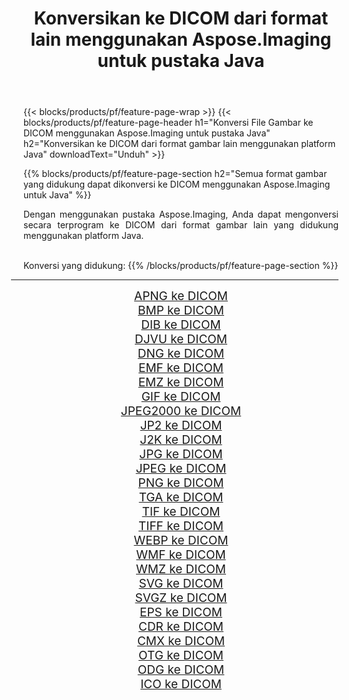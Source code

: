 ﻿---
title: Konversikan ke DICOM dari format lain menggunakan Aspose.Imaging untuk pustaka Java 
weight: 3920
url: /id/java/conversion/to/dicom/ 
lang: id
langdirlevel: 2
locales: zh-hans,ja,it,ru,de,es,fr,nl,id,lt,pl,pt,vi,tr,ko,zh-hant,ar,hi,th,sv,cs,uk,he
description: Menggunakan Aspose.Imaging Anda dapat mengonversi ke DICOM dari format lain menggunakan Java
---

{{< blocks/products/pf/feature-page-wrap >}}
{{< blocks/products/pf/feature-page-header h1="Konversi File Gambar ke DICOM menggunakan Aspose.Imaging untuk pustaka Java" h2="Konversikan ke DICOM dari format gambar lain menggunakan platform Java" downloadText="Unduh" >}}


{{% blocks/products/pf/feature-page-section  h2="Semua format gambar yang didukung dapat dikonversi ke DICOM menggunakan Aspose.Imaging untuk Java" %}}
<p align=justify>Dengan menggunakan pustaka Aspose.Imaging, Anda dapat mengonversi secara terprogram ke DICOM dari format gambar lain yang didukung menggunakan platform Java.</p>
<br/>
Konversi yang didukung:
{{% /blocks/products/pf/feature-page-section %}}
<div class="container-fluid productfamilypage bg-gray">
    <div class="convertypes bg-gray agp-content section">
        <div class="container">
		<hr style="margin-left:-20px;"/>
		<div class="row other-converters" style="gap: 10px;font-size: 19px;text-align:center;">
		    <div class='col-md-2 other-converter remove-lp remove-rp'><a href="/imaging/id/java/conversion/apng-to-dicom/" style="padding:15px;">APNG ke DICOM</a></div>
<div class='col-md-2 other-converter remove-lp remove-rp'><a href="/imaging/id/java/conversion/bmp-to-dicom/" style="padding:15px;">BMP ke DICOM</a></div>
<div class='col-md-2 other-converter remove-lp remove-rp'><a href="/imaging/id/java/conversion/dib-to-dicom/" style="padding:15px;">DIB ke DICOM</a></div>
<div class='col-md-2 other-converter remove-lp remove-rp'><a href="/imaging/id/java/conversion/djvu-to-dicom/" style="padding:15px;">DJVU ke DICOM</a></div>
<div class='col-md-2 other-converter remove-lp remove-rp'><a href="/imaging/id/java/conversion/dng-to-dicom/" style="padding:15px;">DNG ke DICOM</a></div>
<div class='col-md-2 other-converter remove-lp remove-rp'><a href="/imaging/id/java/conversion/emf-to-dicom/" style="padding:15px;">EMF ke DICOM</a></div>
<div class='col-md-2 other-converter remove-lp remove-rp'><a href="/imaging/id/java/conversion/emz-to-dicom/" style="padding:15px;">EMZ ke DICOM</a></div>
<div class='col-md-2 other-converter remove-lp remove-rp'><a href="/imaging/id/java/conversion/gif-to-dicom/" style="padding:15px;">GIF ke DICOM</a></div>
<div class='col-md-2 other-converter remove-lp remove-rp'><a href="/imaging/id/java/conversion/jpeg2000-to-dicom/" style="padding:15px;">JPEG2000 ke DICOM</a></div>
<div class='col-md-2 other-converter remove-lp remove-rp'><a href="/imaging/id/java/conversion/jp2-to-dicom/" style="padding:15px;">JP2 ke DICOM</a></div>
<div class='col-md-2 other-converter remove-lp remove-rp'><a href="/imaging/id/java/conversion/j2k-to-dicom/" style="padding:15px;">J2K ke DICOM</a></div>
<div class='col-md-2 other-converter remove-lp remove-rp'><a href="/imaging/id/java/conversion/jpg-to-dicom/" style="padding:15px;">JPG ke DICOM</a></div>
<div class='col-md-2 other-converter remove-lp remove-rp'><a href="/imaging/id/java/conversion/jpeg-to-dicom/" style="padding:15px;">JPEG ke DICOM</a></div>
<div class='col-md-2 other-converter remove-lp remove-rp'><a href="/imaging/id/java/conversion/png-to-dicom/" style="padding:15px;">PNG ke DICOM</a></div>
<div class='col-md-2 other-converter remove-lp remove-rp'><a href="/imaging/id/java/conversion/tga-to-dicom/" style="padding:15px;">TGA ke DICOM</a></div>
<div class='col-md-2 other-converter remove-lp remove-rp'><a href="/imaging/id/java/conversion/tif-to-dicom/" style="padding:15px;">TIF ke DICOM</a></div>
<div class='col-md-2 other-converter remove-lp remove-rp'><a href="/imaging/id/java/conversion/tiff-to-dicom/" style="padding:15px;">TIFF ke DICOM</a></div>
<div class='col-md-2 other-converter remove-lp remove-rp'><a href="/imaging/id/java/conversion/webp-to-dicom/" style="padding:15px;">WEBP ke DICOM</a></div>
<div class='col-md-2 other-converter remove-lp remove-rp'><a href="/imaging/id/java/conversion/wmf-to-dicom/" style="padding:15px;">WMF ke DICOM</a></div>
<div class='col-md-2 other-converter remove-lp remove-rp'><a href="/imaging/id/java/conversion/wmz-to-dicom/" style="padding:15px;">WMZ ke DICOM</a></div>
<div class='col-md-2 other-converter remove-lp remove-rp'><a href="/imaging/id/java/conversion/svg-to-dicom/" style="padding:15px;">SVG ke DICOM</a></div>
<div class='col-md-2 other-converter remove-lp remove-rp'><a href="/imaging/id/java/conversion/svgz-to-dicom/" style="padding:15px;">SVGZ ke DICOM</a></div>
<div class='col-md-2 other-converter remove-lp remove-rp'><a href="/imaging/id/java/conversion/eps-to-dicom/" style="padding:15px;">EPS ke DICOM</a></div>
<div class='col-md-2 other-converter remove-lp remove-rp'><a href="/imaging/id/java/conversion/cdr-to-dicom/" style="padding:15px;">CDR ke DICOM</a></div>
<div class='col-md-2 other-converter remove-lp remove-rp'><a href="/imaging/id/java/conversion/cmx-to-dicom/" style="padding:15px;">CMX ke DICOM</a></div>
<div class='col-md-2 other-converter remove-lp remove-rp'><a href="/imaging/id/java/conversion/otg-to-dicom/" style="padding:15px;">OTG ke DICOM</a></div>
<div class='col-md-2 other-converter remove-lp remove-rp'><a href="/imaging/id/java/conversion/odg-to-dicom/" style="padding:15px;">ODG ke DICOM</a></div>
<div class='col-md-2 other-converter remove-lp remove-rp'><a href="/imaging/id/java/conversion/ico-to-dicom/" style="padding:15px;">ICO ke DICOM</a></div>
                </div>
        </div>
    </div>
</div>
<br/>

